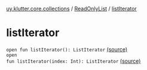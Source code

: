 [uy.klutter.core.collections](../index.md) / [ReadOnlyList](index.md) / [listIterator](.)


# listIterator
<code>open fun listIterator(): ListIterator<T></code> [(source)](https://github.com/kohesive/klutter/blob/master/core-jdk6/src/main/kotlin/uy/klutter/core/common/Immutable.kt#L89)<br/><code>open fun listIterator(index: Int): ListIterator<T></code> [(source)](https://github.com/kohesive/klutter/blob/master/core-jdk6/src/main/kotlin/uy/klutter/core/common/Immutable.kt#L93)<br/>

